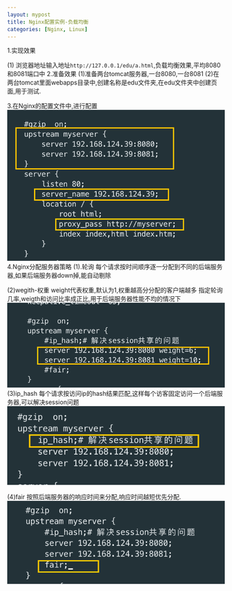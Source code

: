 ```yaml
---
layout: mypost
title: Nginx配置实例-负载均衡
categories: [Nginx, Linux]
---
```


1.实现效果

(1) 浏览器地址输入地址`http://127.0.0.1/edu/a.html`,负载均衡效果,平均8080和8081端口中
2.准备效果
(1)准备两台tomcat服务器,一台8080,一台8081
(2)在两台tomcat里面webapps目录中,创建名称是edu文件夹,在edu文件夹中创建页面,用于测试.

3.在Nginx的配置文件中,进行配置
![img1](/posts/2019/01/06/img.png)
4.Nginx分配服务器策略
(1).轮询
每个请求按时间顺序逐一分配到不同的后端服务器,如果后端服务器down掉,能自动剔除

(2)wegith-权重
weight代表权重,默认为1,权重越高分分配的客户端越多
指定轮询几率,weigth和访问比率成正比,用于后端服务器性能不均的情况下
![img2](/posts/2019/01/06/img_1.png)
(3)ip_hash
每个请求按访问ip的hash结果匹配,这样每个访客固定访问一个后端服务器,可以解决session问题
![img3](/posts/2019/01/06/img_2.png)

(4)fair
按照后端服务器的响应时间来分配,响应时间越短优先分配.
![img4](/posts/2019/01/06/img_3.png)
